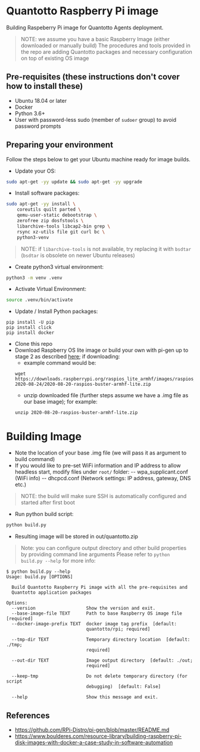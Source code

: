 # Quantotto Raspberry Pi image

Building Raspeberry Pi image for Quantotto Agents deployment.

> NOTE: we assume you have a basic Raspberry Image (either downloaded or manually build)
> The procedures and tools provided in the repo are adding Quantotto packages
> and necessary configuration on top of existing OS image

## Pre-requisites (these instructions don't cover how to install these)

- Ubuntu 18.04 or later
- Docker
- Python 3.6+
- User with password-less sudo (member of `sudoer` group) to avoid password prompts

## Preparing your environment

Follow the steps below to get your Ubuntu machine ready for image builds.

- Update your OS:
```bash
sudo apt-get -yy update && sudo apt-get -yy upgrade
```

- Install software packages:
```bash
sudo apt-get -yy install \
    coreutils quilt parted \
    qemu-user-static debootstrap \
    zerofree zip dosfstools \
    libarchive-tools libcap2-bin grep \
    rsync xz-utils file git curl bc \
    python3-venv
```
> NOTE: if `libarchive-tools` is not available, try replacing it with `bsdtar` (`bsdtar` is obsolete on newer Ubuntu releases)

- Create python3 virtual environment:
```bash
python3 -m venv .venv
```

- Activate Virtual Environment:
```bash
source .venv/bin/activate
```

- Update / Install Python packages:
```
pip install -U pip
pip install click
pip install docker
```

- Clone this repo
- Download Raspberry OS lite image or build your own with pi-gen up to stage 2 as described [here](https://github.com/RPi-Distro/pi-gen#stage-specification); if downloading:
    - example command would be:
    ```
    wget https://downloads.raspberrypi.org/raspios_lite_armhf/images/raspios_lite_armhf-2020-08-24/2020-08-20-raspios-buster-armhf-lite.zip
    ```
    - unzip downloaded file (further steps assume we have a .img file as our base image); for example:
    ```
    unzip 2020-08-20-raspios-buster-armhf-lite.zip
    ```

# Building Image

- Note the location of your base .img file (we will pass it as argument to build command)
- If you would like to pre-set WiFi information and IP address to allow headless start, modify files under `root/` folder:
    -- wpa_supplicant.conf (WiFi info)
    -- dhcpcd.conf (Network settings: IP address, gateway, DNS etc.)
> NOTE: the build will make sure SSH is automatically configured and started after first boot
- Run python build script:
```bash
python build.py
```
- Resulting image will be stored in out/quantotto.zip

> Note: you can configure output directory and other build properties by providing command line arguments
> Please refer to `python build.py --help` for more info:

```
$ python build.py --help
Usage: build.py [OPTIONS]

  Build Quantotto Raspberry Pi image with all the pre-requisites and
  Quantotto application packages

Options:
  --version                   Show the version and exit.
  --base-image-file TEXT      Path to base Raspberry OS image file  [required]
  --docker-image-prefix TEXT  docker image tag prefix  [default:
                              quantotto/rpi; required]

  --tmp-dir TEXT              Temporary directory location  [default: ./tmp;
                              required]

  --out-dir TEXT              Image output directory  [default: ./out;
                              required]

  --keep-tmp                  Do not delete temporary directory (for script
                              debugging)  [default: False]

  --help                      Show this message and exit.
```


## References

- https://github.com/RPi-Distro/pi-gen/blob/master/README.md
- https://www.boulderes.com/resource-library/building-raspberry-pi-disk-images-with-docker-a-case-study-in-software-automation



